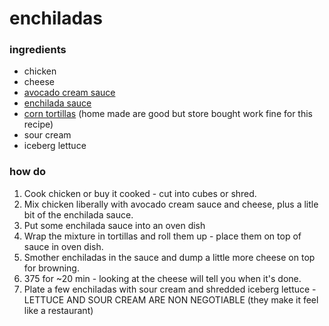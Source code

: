 # enchiladas

### ingredients
* chicken
* cheese
* [avocado cream sauce](../sauces/avocado_cream_sauce.md)
* [enchilada sauce](../sauces/enchilada_red_sauce.md)
* [corn tortillas](../building_blocks/tortillas_corn.md) (home made are good but store bought work fine for this recipe)
* sour cream
* iceberg lettuce 

### how do
1. Cook chicken or buy it cooked - cut into cubes or shred.
2. Mix chicken liberally with avocado cream sauce and cheese, plus a litle bit of the enchilada sauce.
3. Put some enchilada sauce into an oven dish
4. Wrap the mixture in tortillas and roll them up - place them on top of sauce in oven dish.
5. Smother enchiladas in the sauce and dump a little more cheese on top for browning.
6. 375 for ~20 min - looking at the cheese will tell you when it's done.
7. Plate a few enchiladas with sour cream and shredded iceberg lettuce - LETTUCE AND SOUR CREAM ARE NON NEGOTIABLE (they make it feel like a restaurant)
